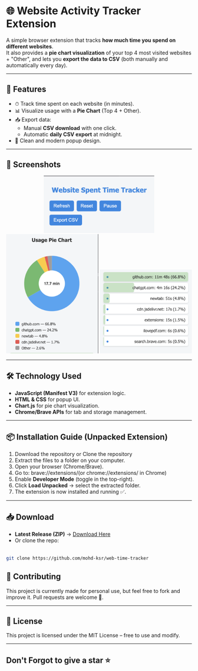 # 🌐 Website Activity Tracker Extension

A simple browser extension that tracks **how much time you spend on different websites**.  
It also provides a **pie chart visualization** of your top 4 most visited websites + "Other", and lets you **export the data to CSV** (both manually and automatically every day).

---

## 🚀 Features
- ⏱ Track time spent on each website (in minutes).
- 📊 Visualize usage with a **Pie Chart** (Top 4 + Other).
- 📥 Export data:
  - Manual **CSV download** with one click.
  - Automatic **daily CSV export** at midnight.
- 🎨 Clean and modern popup design.

---

## 📸 Screenshots

<p align="center">
  <img src="screenshots/bar.png" alt="Bar" width="300"/>
  <img src="screenshots/pie.png" alt="Pie Chart" width="250"/>
  <img src="screenshots/list.png" alt="List" width="250"/>
</p>

---

## 🛠️ Technology Used
- **JavaScript (Manifest V3)** for extension logic.  
- **HTML & CSS** for popup UI.  
- **Chart.js** for pie chart visualization.  
- **Chrome/Brave APIs** for tab and storage management.  

---

## 📦 Installation Guide (Unpacked Extension)
1. Download the repository or Clone the repository
2. Extract the files to a folder on your computer.  
3. Open your browser (Chrome/Brave).  
4. Go to:  brave://extensions/(or chrome://extensions/ in Chrome)
5. Enable **Developer Mode** (toggle in the top-right).  
6. Click **Load Unpacked** → select the extracted folder.  
7. The extension is now installed and running ✅.

---

## 📥 Download
- **Latest Release (ZIP)** → [Download Here](https://github.com/mohd-ksr/web-time-tracker/archive/refs/tags/v1.0.zip)
- Or clone the repo:
```bash

git clone https://github.com/mohd-ksr/web-time-tracker

```
## 🤝 Contributing
This project is currently made for personal use, but feel free to fork and improve it.
Pull requests are welcome 🚀.

---

## 📜 License
This project is licensed under the MIT License – free to use and modify.

---

## Don't Forgot to give a star ⭐
